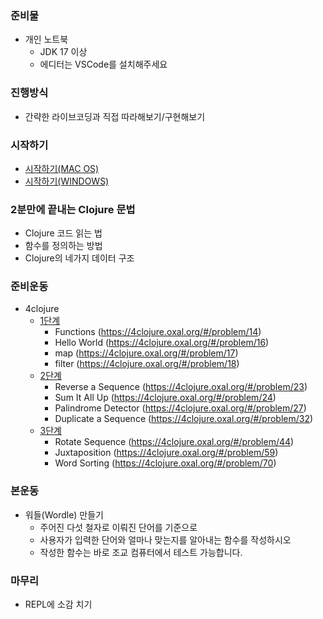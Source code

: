 ### 준비물 ###
- 개인 노트북
    - JDK 17 이상
    - 에디터는 VSCode를 설치해주세요

### 진행방식 ###
- 간략한 라이브코딩과 직접 따라해보기/구현해보기

### 시작하기 ###
- [시작하기(MAC OS)](./docs/getting_started/MACOS.md)
- [시작하기(WINDOWS)](./docs/getting_started/WINDOWS.md)

### 2분만에 끝내는 Clojure 문법 ###
- Clojure 코드 읽는 법
- 함수를 정의하는 방법
- Clojure의 네가지 데이터 구조

### 준비운동 ###
- 4clojure
    - [1단계](./src/forclojure/stage1.clj)
        - Functions (https://4clojure.oxal.org/#/problem/14)
        - Hello World (https://4clojure.oxal.org/#/problem/16)
        - map (https://4clojure.oxal.org/#/problem/17)
        - filter (https://4clojure.oxal.org/#/problem/18)
    - [2단계](./src/forclojure/stage2.clj)
        - Reverse a Sequence (https://4clojure.oxal.org/#/problem/23)
        - Sum It All Up (https://4clojure.oxal.org/#/problem/24)
        - Palindrome Detector (https://4clojure.oxal.org/#/problem/27)
        - Duplicate a Sequence (https://4clojure.oxal.org/#/problem/32)
    - [3단계](./src/forclojure/stage3.clj)
        - Rotate Sequence (https://4clojure.oxal.org/#/problem/44)
        - Juxtaposition (https://4clojure.oxal.org/#/problem/59)
        - Word Sorting (https://4clojure.oxal.org/#/problem/70)

### 본운동 ###
- 워들(Wordle) 만들기
    - 주어진 다섯 철자로 이뤄진 단어를 기준으로
    - 사용자가 입력한 단어와 얼마나 맞는지를 알아내는 함수를 작성하시오
    - 작성한 함수는 바로 조교 컴퓨터에서 테스트 가능합니다.

### 마무리 ###
- REPL에 소감 치기